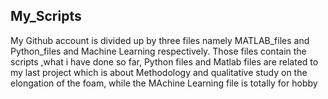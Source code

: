 ## My_Scripts

My Github account is divided up by three files namely MATLAB_files and Python_files and Machine Learning respectively. Those files contain the scripts ,what i have done so far, Python files and Matlab files are related to my last project which is about Methodology and qualitative study on the elongation of the foam, while the MAchine Learning file is totally for hobby

